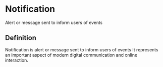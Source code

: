 # Notification

Alert or message sent to inform users of events

## Definition
Notification is alert or message sent to inform users of events It represents an important aspect of modern digital communication and online interaction.
